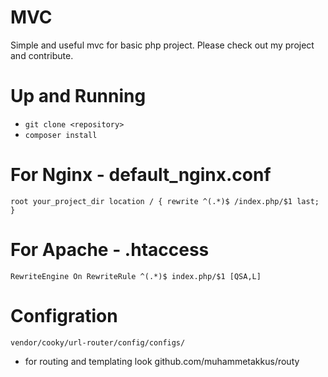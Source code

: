 # MVC
Simple and useful mvc for basic php project.
Please check out my project and contribute.

# Up and Running
- `git clone <repository>`
- `composer install`

# For Nginx - default_nginx.conf
`root your_project_dir
location / {
    rewrite ^(.*)$ /index.php/$1 last;
}`

# For Apache - .htaccess
`RewriteEngine On
RewriteRule ^(.*)$ index.php/$1 [QSA,L]`

# Configration
`vendor/cooky/url-router/config/configs/`

- for routing and templating look github.com/muhammetakkus/routy
